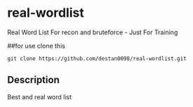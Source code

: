 # real-wordlist
Real Word List For recon and bruteforce -  Just For Training

##for use clone this 
```
git clone https://github.com/destan0098/real-wordlist.git
```
## Description

Best and real word list
